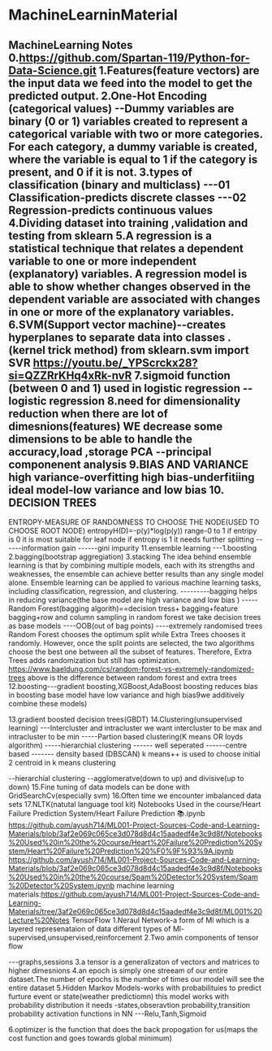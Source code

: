 # MachineLearninMaterial
MachineLearning Notes
0.https://github.com/Spartan-119/Python-for-Data-Science.git
1.Features(feature vectors) are the input data we feed into the model to get the predicted output.
2.One-Hot Encoding (categorical values)
--Dummy variables are binary (0 or 1) variables created to represent a categorical variable with two or more categories. For each category, a dummy variable is created, where the variable is equal to 1 if the category is present, and 0 if it is not.
3.types of classification (binary and multiclass)
---01 Classification-predicts discrete classes 
---02 Regression-predicts continuous values
4.Dividing dataset into training ,validation and testing
from sklearn
5.A regression is a statistical technique that relates a dependent variable to one or more independent (explanatory) variables. A regression model is able to show whether changes observed in the dependent variable are associated with changes in one or more of the explanatory variables.
6.SVM(Support vector machine)--creates hyperplanes to separate data into classes .(kernel trick method)
from sklearn.svm import SVR
https://youtu.be/_YPScrckx28?si=QZZRrKHq4xRk-nvR
7.sigmoid function (between 0 and 1) used in logistic regression
--logistic regression
8.need for dimensionality reduction
when there are lot of dimesnions(features) WE decrease some dimensions to be able to handle the accuracy,load ,storage
PCA --principal componenent analysis
9.BIAS AND VARIANCE 
high variance-overfitting
high bias-underfitiing
ideal model-low variance and low bias
10.  DECISION TREES 
------------
ENTROPY-MEASURE OF RANDOMNESS TO CHOOSE THE NODE(USED TO CHOOSE ROOT NODE)
entropyH(D)=-p(y)*log(p(y))
range-0 to 1
if entripy is 0 it is most suitable for leaf node 
if entropy is 1 it needs further splitting
------information gain
------gini impurity
11.ensemble learning ---1.boosting 2.bagging(bootstrap aggregiation) 3.stacking
The idea behind ensemble learning is that by combining multiple models, each with its strengths and weaknesses, the ensemble can achieve better results than any single model alone. Ensemble learning can be applied to various machine learning tasks, including classification, regression, and clustering.
---------bagging helps in reducing variance(the base model are high variance and low bias )
-----Random Forest(bagging algorith)==decision tress+ bagging+feature bagging+row and column sampling
in random forest we take decision trees as base models
----OOB(out of bag points)
----extremely randomised trees
Random Forest chooses the optimum split while Extra Trees chooses it randomly. However, once the split points are selected, the two algorithms choose the best one between all the subset of features. Therefore, Extra Trees adds randomization but still has optimization.
https://www.baeldung.com/cs/random-forest-vs-extremely-randomized-trees
above is the difference between random forest and extra trees
12.boosting---gradient boosting,XGBoost,AdaBoost
boosting reduces bias
in boosting base model have low variance and high bias9we additively combine these models)

13.gradient boosted decision trees(GBDT)
14.Clustering(unsupervised learning)
---Intercluster and intracluster
we want intercluster to be max and intracluster to be min
-----Partion based clustering(K means OR loyds algorithm)
-----hierarchial clustering
------ well seperated 
------centre based
------- density based (DBSCAN)
k means++ is used to choose initial 2 centroid in k means clustering

--hierarchial clustering --agglomeratve(down to up) and divisive(up to down)
15.Fine tuning of data models can be done with GridSearchCv(especially svm)
16.Often time we encounter imbalanced data sets
17.NLTK(natutal language tool kit)
Notebooks Used in the course/Heart Failure Prediction System/Heart Failure Prediction 📚.ipynb
https://github.com/ayush714/ML001-Project-Sources-Code-and-Learning-Materials/blob/3af2e069c065ce3d078d8d4c15aadedf4e3c9d8f/Notebooks%20Used%20in%20the%20course/Heart%20Failure%20Prediction%20System/Heart%20Failure%20Prediction%20%F0%9F%93%9A.ipynb
https://github.com/ayush714/ML001-Project-Sources-Code-and-Learning-Materials/blob/3af2e069c065ce3d078d8d4c15aadedf4e3c9d8f/Notebooks%20Used%20in%20the%20course/Spam%20Detector%20System/Spam%20Detector%20System.ipynb
machine learning materials:https://github.com/ayush714/ML001-Project-Sources-Code-and-Learning-Materials/tree/3af2e069c065ce3d078d8d4c15aadedf4e3c9d8f/ML001%20Lecture%20Notes
TensorFlow 
1.Neraul Network-a form of Ml which is a layered represenataion of data
different types of Ml-supervised,unsupervised,reinforcement
2.Two amin components of tensor flow

---graphs,sessions
3.a tensor is a generalizaton of vectors and matrices to higher dimesnions
4.an epoch is simply one streeam of our entire dataset.The number of epochs is the number of times our model will see the entire dataset
5.Hidden Markov Models-works with probabilituies to predict furture  event or state(weather predictiomn)
this model works with  probability distribution
it needs -states,obseravtion probability,transition probability
activation functions in NN
---Relu,Tanh,Sigmoid

6.optimizer is the function that does the back propogation for us(maps the cost function and goes towards global minimum)

